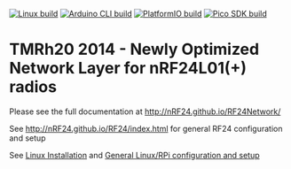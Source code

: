 [![Linux build](https://github.com/nRF24/RF24Network/actions/workflows/linux_build.yml/badge.svg)](https://github.com/nRF24/RF24Network/actions/workflows/linux_build.yml)
[![Arduino CLI build](https://github.com/nRF24/RF24Network/actions/workflows/build_arduino.yml/badge.svg)](https://github.com/nRF24/RF24Network/actions/workflows/build_arduino.yml)
[![PlatformIO build](https://github.com/nRF24/RF24Network/actions/workflows/build_platformIO.yml/badge.svg)](https://github.com/nRF24/RF24Network/actions/workflows/build_platformIO.yml)
[![Pico SDK build](https://github.com/nRF24/RF24Network/actions/workflows/build_rp2xxx.yml/badge.svg)](https://github.com/nRF24/RF24Network/actions/workflows/build_rp2xxx.yml)

# TMRh20 2014 - Newly Optimized Network Layer for nRF24L01(+) radios

Please see the full documentation at http://nRF24.github.io/RF24Network/

See http://nRF24.github.io/RF24/index.html for general RF24 configuration and setup

See [Linux Installation](http://nRF24.github.io/RF24/md_docs_linux_install.html) and [General Linux/RPi configuration and setup](http://nRF24.github.io/RF24/md_docs_rpi_general.html)
